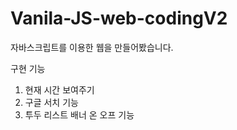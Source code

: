 # Vanila-JS-web-codingV2
자바스크립트를 이용한 웹을 만들어봤습니다.

구현 기능
1. 현재 시간 보여주기 
2. 구글 서치 기능
3. 투두 리스트 배너 온 오프 기능
